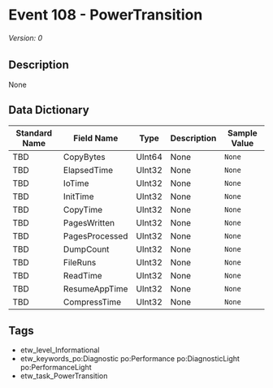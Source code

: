 # Event 108 - PowerTransition
###### Version: 0

## Description
None

## Data Dictionary
|Standard Name|Field Name|Type|Description|Sample Value|
|---|---|---|---|---|
|TBD|CopyBytes|UInt64|None|`None`|
|TBD|ElapsedTime|UInt32|None|`None`|
|TBD|IoTime|UInt32|None|`None`|
|TBD|InitTime|UInt32|None|`None`|
|TBD|CopyTime|UInt32|None|`None`|
|TBD|PagesWritten|UInt32|None|`None`|
|TBD|PagesProcessed|UInt32|None|`None`|
|TBD|DumpCount|UInt32|None|`None`|
|TBD|FileRuns|UInt32|None|`None`|
|TBD|ReadTime|UInt32|None|`None`|
|TBD|ResumeAppTime|UInt32|None|`None`|
|TBD|CompressTime|UInt32|None|`None`|

## Tags
* etw_level_Informational
* etw_keywords_po:Diagnostic po:Performance po:DiagnosticLight po:PerformanceLight
* etw_task_PowerTransition